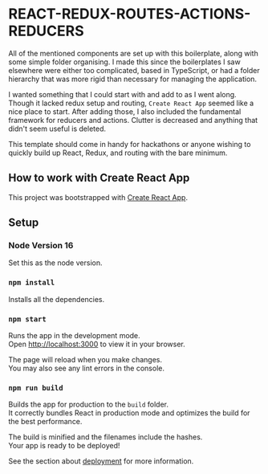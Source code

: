 # REACT-REDUX-ROUTES-ACTIONS-REDUCERS

All of the mentioned components are set up with this boilerplate, along with some simple folder organising. I made this since the boilerplates I saw elsewhere were either too complicated, based in TypeScript, or had a folder hierarchy that was more rigid than necessary for managing the application.

I wanted something that I could start with and add to as I went along. Though it lacked redux setup and routing, `Create React App` seemed like a nice place to start. After adding those, I also included the fundamental framework for reducers and actions. Clutter is decreased and anything that didn't seem useful is deleted.

This template should come in handy for hackathons or anyone wishing to quickly build up React, Redux, and routing with the bare minimum.

## How to work with Create React App

This project was bootstrapped with [Create React App](https://github.com/facebook/create-react-app).

## Setup

### Node Version 16

Set this as the node version.

### `npm install`

Installs all the dependencies.

### `npm start`

Runs the app in the development mode.\
Open [http://localhost:3000](http://localhost:3000) to view it in your browser.

The page will reload when you make changes.\
You may also see any lint errors in the console.

### `npm run build`

Builds the app for production to the `build` folder.\
It correctly bundles React in production mode and optimizes the build for the best performance.

The build is minified and the filenames include the hashes.\
Your app is ready to be deployed!

See the section about [deployment](https://facebook.github.io/create-react-app/docs/deployment) for more information.
